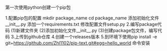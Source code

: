 第一次使用python创建一个pip包

1.配置pip包的配置
mkdir package_name
cd package_name
添加初始化文件__init__.py
添加一个requirements.txt
修改配置文件setup.py
2.编写package代码
(1)新建文件夹
(2)添加初始化文件__init__.py
(3)创建package包文件，编写代码
3.上传到github仓库
4.创建一个releases版本
5.到环境下使用pip install -e git+https://github.com/Zhl1102/pip-text.git#egg=hello_world 命令安装